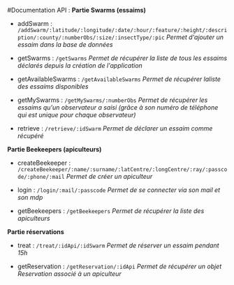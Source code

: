 #Documentation API :
**Partie Swarms (essaims)**
* addSwarm : `/addSwarm/:latitude/:longitude/:date/:hour/:feature/:height/:description/:county/:numberObs/:size/:insectType/:pic`
_Permet d'ajouter un essaim dans la base de données_

* getSwarms : `/getSwarms`
_Permet de récupérer la liste de tous les essaims déclarés depuis la création de l'application_


* getAvailableSwarms : `/getAvailableSwarms`
_Permet de récupérer laliste des essaims disponibles_


* getMySwarms : `/getMySwarms/:numberObs`
_Permet de récupérer les essaims qu'un observateur a saisi (grâce à son numéro de téléphone qui est unique pour chaque observateur)_


* retrieve : `/retrieve/:idSwarm`
_Permet de déclarer un essaim comme récupéré_

**Partie Beekeepers (apiculteurs)**

* createBeekeeper : `/createBeekeeper/:name/:surname/:latCentre/:longCentre/:ray/:passcode/:phone/:mail`
_Permet de créer un apiculteur_


*  login : `/login/:mail/:passcode`
_Permet de se connecter via son mail et son mdp_


* getBeekeepers : `/getBeekeepers`
_Permet de récupérer la liste des apiculteurs_


**Partie réservations**

* treat : `/treat/:idApi/:idSwarm`
_Permet de réserver un essaim pendant 15h_


* getReservation : `/getReservation/:idApi`
_Permet de récupérer un objet Reservation associé à un apiculteur_
